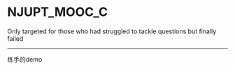 # NJUPT_MOOC_C

Only targeted for those who had struggled to tackle questions but finally failed

-----
练手的demo
